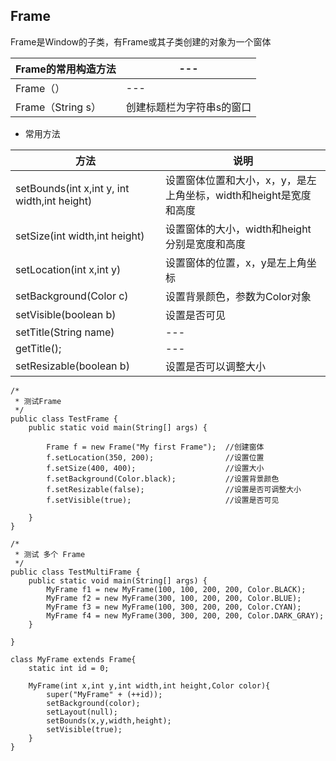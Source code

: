 ## Frame
Frame是Window的子类，有Frame或其子类创建的对象为一个窗体

Frame的常用构造方法     | ---
---|---
Frame（）               | ---
Frame（String s）       | 创建标题栏为字符串s的窗口


* 常用方法

方法                    | 说明
---|---
setBounds(int x,int y, int width,int height) | 设置窗体位置和大小，x，y，是左上角坐标，width和height是宽度和高度
setSize(int width,int height)   |设置窗体的大小，width和height分别是宽度和高度
setLocation(int x,int y)        |设置窗体的位置，x，y是左上角坐标
setBackground(Color c)          |设置背景颜色，参数为Color对象
setVisible(boolean b)           |设置是否可见
setTitle(String name)           |---
getTitle();                     |---
setResizable(boolean b)         |设置是否可以调整大小

```
/*
 * 测试Frame
 */
public class TestFrame {
	public static void main(String[] args) {
	
		Frame f = new Frame("My first Frame");  //创建窗体
		f.setLocation(350, 200);                //设置位置
		f.setSize(400, 400);                    //设置大小
		f.setBackground(Color.black);           //设置背景颜色
		f.setResizable(false);                  //设置是否可调整大小
		f.setVisible(true);                     //设置是否可见
		
	}
}
```

```
/*
 * 测试 多个 Frame
 */
public class TestMultiFrame {
	public static void main(String[] args) {
		MyFrame f1 = new MyFrame(100, 100, 200, 200, Color.BLACK);
		MyFrame f2 = new MyFrame(300, 100, 200, 200, Color.BLUE);
		MyFrame f3 = new MyFrame(100, 300, 200, 200, Color.CYAN);
		MyFrame f4 = new MyFrame(300, 300, 200, 200, Color.DARK_GRAY);
	}

}

class MyFrame extends Frame{
	static int id = 0;
	
	MyFrame(int x,int y,int width,int height,Color color){
		super("MyFrame" + (++id));
		setBackground(color);
		setLayout(null);
		setBounds(x,y,width,height);
		setVisible(true);
	}
}
```